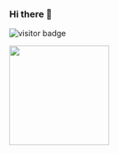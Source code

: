 ### Hi there 👋

![visitor badge](https://visitor-badge.glitch.me/badge?page_id=jwenjian.visitor-badge&left_text=My%20Page%20Visitors)


<img height="180em" src="https://github-readme-stats.vercel.app/api?username=Haymn&show_icons=true&theme=tokyonight&hide_border=true&&count_private=true&include_all_commits=true" />

<!--
Here are some ideas to get you started:

- 🔭 I’m currently working on learning the fundamentals of Computer Science through CS50x.
- 🌱 I’m currently learning Algorithms and Data Structures in C.
 - 👯 I’m looking to collaborate on ...
- 🤔 I’m looking for help with ...
- 💬 Ask me about ...
- 📫 How to reach me: ...
- ⚡ Fun fact: ...
-->
